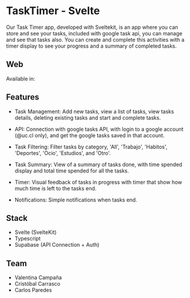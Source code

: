 # TaskTimer - Svelte

Our Task Timer app, developed with Sveltekit, is an app where you can store and see your tasks, included with google task api, you can manage and see that tasks also. You can create and complete this activities with a timer display to see your progress and a summary of completed tasks. 

## Web
Available in: 

## Features
- Task Management: Add new tasks, view a list of tasks, view tasks details, deleting existing tasks and start and complete tasks.

- API: Connection with google tasks API, with login to a google account (@uc.cl only), and get the google tasks saved in that account. 

- Task Filtering: Filter tasks by category, 'All', 'Trabajo', 'Habitos', 'Deportes', 'Ocio', 'Estudios', and 'Otro'.

- Task Summary: View of a summary of tasks done, with time spended display and total time spended for all the tasks.

- Timer: Visual feedback of tasks in progress with timer that show how much time is left to the tasks end.

- Notifications: Simple notifications when tasks end.

## Stack

- Svelte (SvelteKit)
- Typescript
- Supabase (API Connection + Auth)

## Team

- Valentina Campaña
- Cristóbal Carrasco
- Carlos Paredes

